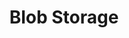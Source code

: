 ---
layout: technical
title: Blob Storage
category: Architecture Components
difficulty: Advanced
description: Discussion around BLOB Storage
---